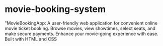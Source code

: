 # movie-booking-system
"MovieBookingApp: A user-friendly web application for convenient online movie ticket booking. Browse movies, view showtimes, select seats, and make secure payments. Enhance your movie-going experience with ease. Built with HTML and CSS
